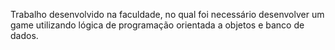 Trabalho desenvolvido na faculdade, no qual foi necessário desenvolver um game utilizando lógica de programação orientada a objetos e banco de dados.
